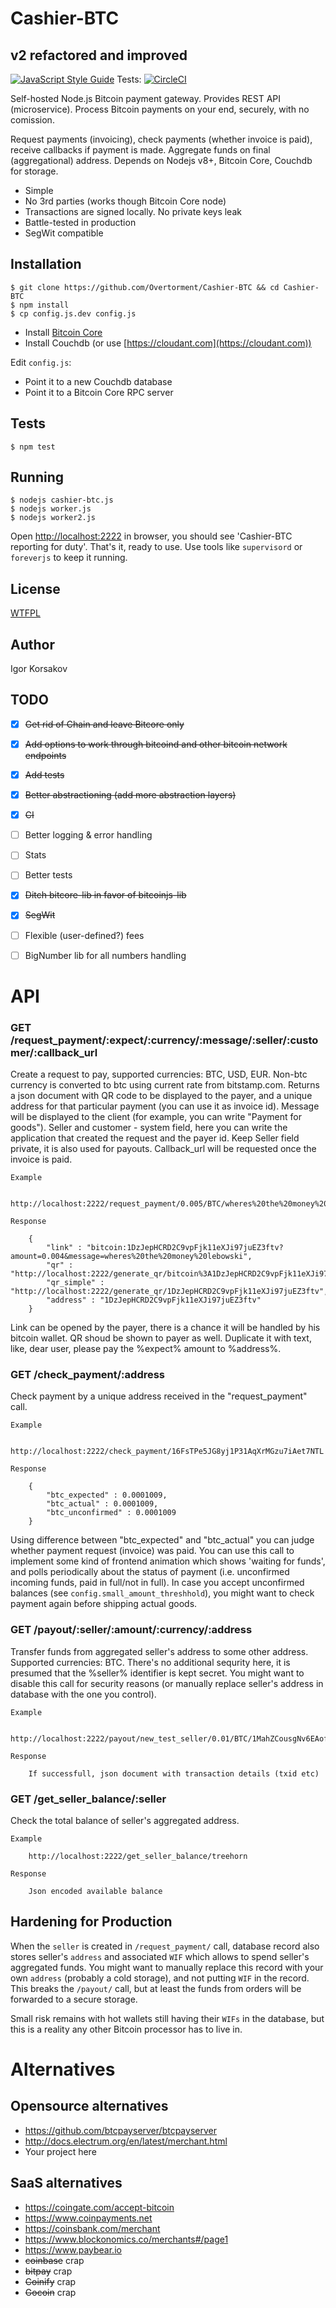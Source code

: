 Cashier-BTC
===================

v2 refactored and improved
---------------------------

[![JavaScript Style Guide](https://img.shields.io/badge/code_style-standard-brightgreen.svg)](https://standardjs.com) Tests: [![CircleCI](https://circleci.com/gh/Overtorment/Cashier-BTC.svg?style=svg)](https://circleci.com/gh/Overtorment/Cashier-BTC)

Self-hosted Node.js Bitcoin payment gateway. Provides REST API (microservice).
Process Bitcoin payments on your end, securely, with no comission.

Request payments (invoicing), check payments (whether invoice is paid), receive callbacks if payment is made.
Aggregate funds on final (aggregational) address.
Depends on Nodejs v8+, Bitcoin Core, Couchdb for storage.

* Simple
* No 3rd parties (works though Bitcoin Core node)
* Transactions are signed locally. No private keys leak
* Battle-tested in production
* SegWit compatible


Installation
------------

```
$ git clone https://github.com/Overtorment/Cashier-BTC && cd Cashier-BTC
$ npm install
$ cp config.js.dev config.js
```

* Install [Bitcoin Core](BITCOIN-CORE-INSTALL.md)
* Install Couchdb (or use [https://cloudant.com](https://cloudant.com))

Edit `config.js`:

* Point it to a new Couchdb database
* Point it to a Bitcoin Core RPC server

Tests
-----

```
$ npm test
```

Running
-------

```
$ nodejs cashier-btc.js
$ nodejs worker.js
$ nodejs worker2.js
```

Open [http://localhost:2222](http://localhost:2222) in browser, you should see 'Cashier-BTC reporting for duty'.
That's it, ready to use.
Use tools like `supervisord` or `foreverjs` to keep it running.

License
-------

[WTFPL](http://www.wtfpl.net/txt/copying/)

Author
------

Igor Korsakov


TODO
----

* [x] ~~Get rid of Chain and leave Bitcore only~~
* [x] ~~Add options to work through bitcoind and other bitcoin network endpoints~~
* [x] ~~Add tests~~
* [x] ~~Better abstractioning (add more abstraction layers)~~
* [x] ~~CI~~
* [ ] Better logging & error handling
* [ ] Stats
* [ ] Better tests
* [x] ~~Ditch bitcore-lib in favor of bitcoinjs-lib~~
* [x] ~~SegWit~~
* [ ] Flexible (user-defined?) fees
* [ ] BigNumber lib for all numbers handling


API
===

### GET /request_payment/:expect/:currency/:message/:seller/:customer/:callback_url


Create a request to pay, supported currencies: BTC, USD, EUR. Non-btc currency is converted to btc using current rate from bitstamp.com.
Returns a json document with QR code to be displayed to the payer, and a unique address for that particular payment (you can use it as invoice id).
Message will be displayed to the client (for example, you can write "Payment for goods"). Seller and customer - system field, here you can
write the application that created the request and the payer id. Keep Seller field private, it is also used for payouts.
Callback_url will be requested once the invoice is paid.

	Example

		http://localhost:2222/request_payment/0.005/BTC/wheres%20the%20money%20lebowski/treehorn/lebowski/http%3A%2F%2Fgoogle.com%2F

	Response

		{
			"link" : "bitcoin:1DzJepHCRD2C9vpFjk11eXJi97juEZ3ftv?amount=0.004&message=wheres%20the%20money%20lebowski",
			"qr" : "http://localhost:2222/generate_qr/bitcoin%3A1DzJepHCRD2C9vpFjk11eXJi97juEZ3ftv%3Famount%3D0.004%26message%3Dwheres%2520the%2520money%2520lebowski",
			"qr_simple" : "http://localhost:2222/generate_qr/1DzJepHCRD2C9vpFjk11eXJi97juEZ3ftv",
			"address" : "1DzJepHCRD2C9vpFjk11eXJi97juEZ3ftv"
		}

Link can be opened by the payer, there is a chance it will be handled by his bitcoin wallet.
QR shoud be shown to payer as well. Duplicate it with text, like, dear user, please pay the %expect% amount to %address%.

### GET /check_payment/:address


Check payment by a unique address received in the "request_payment" call.


	Example

		http://localhost:2222/check_payment/16FsTPe5JG8yj1P31AqXrMGzu7iAet7NTL

	Response

		{
			"btc_expected" : 0.0001009,
			"btc_actual" : 0.0001009,
			"btc_unconfirmed" : 0.0001009
		}

Using difference between "btc_expected" and "btc_actual" you can judge whether payment request (invoice) was paid.
You can use this call to implement some kind of frontend animation which shows 'waiting for funds', and 
polls periodically about the status of payment (i.e. unconfirmed incoming funds, paid in full/not in full).
In case you accept unconfirmed balances (see `config.small_amount_threshhold`), you might want to check payment again before shipping actual goods.




### GET /payout/:seller/:amount/:currency/:address


Transfer funds from aggregated seller's address to some other address.
Supported currencies: BTC.
There's no additional sequrity here, it is presumed that the %seller% identifier is kept secret.
You might want to disable this call for security reasons (or manually replace seller's address in 
database with the one you control).

	Example

		http://localhost:2222/payout/new_test_seller/0.01/BTC/1MahZCousgNv6EAofCfi7Wpp2RKUfHH8uD

	Response

		If successfull, json document with transaction details (txid etc)


### GET /get_seller_balance/:seller


Check the total balance of seller's aggregated address.

	Example

		http://localhost:2222/get_seller_balance/treehorn

	Response

		Json encoded available balance


Hardening for Production
------------------------

When the `seller` is created in `/request_payment/` call, database record also stores seller's `address` 
and associated `WIF` which allows to spend seller's aggregated funds.
You might want to manually replace this record with your own `address` (probably a cold storage), and not putting `WIF` in the record.
This breaks the `/payout/` call, but at least the funds from orders will be forwarded to a secure storage.

Small risk remains with hot wallets still having their `WIFs` in the database, but this is a reality any other Bitcoin processor
has to live in.

Alternatives
============

Opensource alternatives
----------------------

* https://github.com/btcpayserver/btcpayserver
* http://docs.electrum.org/en/latest/merchant.html
* Your project here

SaaS alternatives
-----------------

* https://coingate.com/accept-bitcoin
* https://www.coinpayments.net
* https://coinsbank.com/merchant
* https://www.blockonomics.co/merchants#/page1
* https://www.paybear.io
* ~~coinbase~~ crap
* ~~bitpay~~ crap
* ~~Coinify~~ crap
* ~~Gocoin~~ crap
